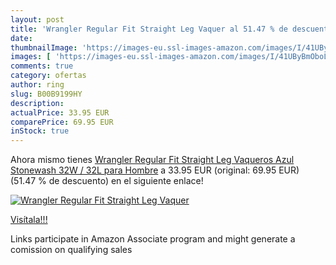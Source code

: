 ```yaml
---
layout: post
title: 'Wrangler Regular Fit Straight Leg Vaquer al 51.47 % de descuento'
date: 
thumbnailImage: 'https://images-eu.ssl-images-amazon.com/images/I/41UByBmOboL._SL200_.jpg'
images: [ 'https://images-eu.ssl-images-amazon.com/images/I/41UByBmOboL._SL200_.jpg' ]
comments: true
category: ofertas
author: ring
slug: B00B9199HY
description:
actualPrice: 33.95 EUR
comparePrice: 69.95 EUR
inStock: true
---
```


Ahora mismo tienes [Wrangler Regular Fit Straight Leg Vaqueros  Azul  Stonewash   32W / 32L para Hombre](https://www.amazon.es/dp/B00B9199HY/?tag=tolees-21) a 33.95 EUR (original: 69.95 EUR) (51.47 %  de descuento) en el siguiente enlace!

[![Wrangler Regular Fit Straight Leg Vaquer](https://images-eu.ssl-images-amazon.com/images/I/41UByBmOboL._SL200_.jpg)](https://www.amazon.es/dp/B00B9199HY/?tag=tolees-21)

[Visítala!!!](https://www.amazon.es/dp/B00B9199HY/?tag=tolees-21)

Links participate in Amazon Associate program and might generate a comission on qualifying sales
